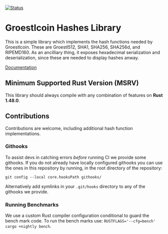 [![Status](https://travis-ci.org/Groestlcoin/groestl_hashes.png?branch=master)](https://travis-ci.org/Groestlcoin/groestlcoin_hashes)

# Groestlcoin Hashes Library

This is a simple library which implements the hash functions needed by
Groestlcoin. These are Groestl512, SHA1, SHA256, SHA256d, and RIPEMD160. As an
ancilliary thing, it exposes hexadecimal serialization and deserialization,
since these are needed to display hashes anway.

[Documentation](https://docs.rs/groestlcoin_hashes/)

## Minimum Supported Rust Version (MSRV)

This library should always compile with any combination of features on **Rust 1.48.0**.

## Contributions

Contributions are welcome, including additional hash function implementations.

### Githooks

To assist devs in catching errors _before_ running CI we provide some githooks. If you do not
already have locally configured githooks you can use the ones in this repository by running, in the
root directory of the repository:
```
git config --local core.hooksPath githooks/
```

Alternatively add symlinks in your `.git/hooks` directory to any of the githooks we provide.

### Running Benchmarks

We use a custom Rust compiler configuration conditional to guard the bench mark code. To run the
bench marks use: `RUSTFLAGS='--cfg=bench' cargo +nightly bench`.
